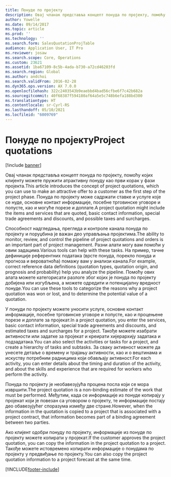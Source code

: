 ```yaml
---
title: Понуде по пројекту
description: Овај чланак представља концепт понуда по пројекту, помоћу којих клијенту можете пружити атрактивну понуду као први корак у фази пројекта. Понуда по пројекту може садржати ставке и услуге које се нуде, основне контакт информације, посебне трговинске уговоре и попусте, као и могуће порезе и доплате.
author: Yowelle
ms.date: 09/14/2017
ms.topic: article
ms.prod: ''
ms.technology: ''
ms.search.form: SalesQuotationProjTable
audience: Application User, IT Pro
ms.reviewer: josaw
ms.search.scope: Core, Operations
ms.custom: 23621
ms.assetid: 1ba67109-8c5b-4ada-b730-a72cd46203fd
ms.search.region: Global
ms.author: andchoi
ms.search.validFrom: 2016-02-28
ms.dyn365.ops.version: AX 7.0.0
ms.openlocfilehash: 322c2403543b9eaebbd4bad56cfbe6f7c42b682a
ms.sourcegitcommit: 40f68387f594180af64a5e5c748b6efa188bd300
ms.translationtype: HT
ms.contentlocale: sr-Cyrl-RS
ms.lasthandoff: 05/10/2021
ms.locfileid: "6009769"
---
```

# <a name="project-quotations"></a><span data-ttu-id="85fa9-104">Понуде по пројекту</span><span class="sxs-lookup"><span data-stu-id="85fa9-104">Project quotations</span></span>

[!include [banner](../includes/banner.md)]

<span data-ttu-id="85fa9-105">Овај чланак представља концепт понуда по пројекту, помоћу којих клијенту можете пружити атрактивну понуду као први корак у фази пројекта.</span><span class="sxs-lookup"><span data-stu-id="85fa9-105">This article introduces the concept of project quotations, which you can use to make an attractive offer to a customer as the first step of the project phase.</span></span> <span data-ttu-id="85fa9-106">Понуда по пројекту може садржати ставке и услуге које се нуде, основне контакт информације, посебне трговинске уговоре и попусте, као и могуће порезе и доплате.</span><span class="sxs-lookup"><span data-stu-id="85fa9-106">A project quotation might include the items and services that are quoted, basic contact information, special trade agreements and discounts, and possible taxes and surcharges.</span></span> 

<span data-ttu-id="85fa9-107">Способност надгледања, прегледа и контроле канала понуда по пројекту и поруџбина је важан део управљања пројектима.</span><span class="sxs-lookup"><span data-stu-id="85fa9-107">The ability to monitor, review, and control the pipeline of project quotations and orders is an important part of project management.</span></span> <span data-ttu-id="85fa9-108">Разни алати могу вам помоћи у овим задацима.</span><span class="sxs-lookup"><span data-stu-id="85fa9-108">Various tools can help with these tasks.</span></span> <span data-ttu-id="85fa9-109">На пример, тачне дефиниције референтних података (врсте понуда, порекло понуда и прогноза и вероватноћа) помажу вам у анализи канала.</span><span class="sxs-lookup"><span data-stu-id="85fa9-109">For example, correct reference data definitions (quotation types, quotation origin, and prognosis and probability) help you analyze the pipeline.</span></span> <span data-ttu-id="85fa9-110">Помоћу ових алата можете категорисати разлоге због којих је понуда по пројекту добијена или изгубљена, а можете одредити и потенцијалну вредност понуде.</span><span class="sxs-lookup"><span data-stu-id="85fa9-110">You can use these tools to categorize the reasons why a project quotation was won or lost, and to determine the potential value of a quotation.</span></span> 

<span data-ttu-id="85fa9-111">У понуди по пројекту можете уносити услуге, основне контакт информације, посебне трговинске уговоре и попусте, као и процењене порезе и доплате за пројекат.</span><span class="sxs-lookup"><span data-stu-id="85fa9-111">In a project quotation, you enter the services, basic contact information, special trade agreements and discounts, and estimated taxes and surcharges for a project.</span></span> <span data-ttu-id="85fa9-112">Такође можете изабрати активности или задатке за пројекат и креирати хијерархију задатака и подзадатака.</span><span class="sxs-lookup"><span data-stu-id="85fa9-112">You can also select the activities or tasks for a project, and create a hierarchy of tasks and subtasks.</span></span> <span data-ttu-id="85fa9-113">За сваку активност можете да унесете детаље о времену и трајању активности, као и о вештинама и искуству потребним радницима који обављају активност.</span><span class="sxs-lookup"><span data-stu-id="85fa9-113">For each activity, you can enter details about the timing and duration of the activity, and about the skills and experience that are required for workers who perform the activity.</span></span> 

<span data-ttu-id="85fa9-114">Понуда по пројекту је необавезујућа процена посла који се мора извршити.</span><span class="sxs-lookup"><span data-stu-id="85fa9-114">The project quotation is a non-binding estimate of the work that must be performed.</span></span> <span data-ttu-id="85fa9-115">Међутим, када се информације из понуде копирају у пројекат који је повезан са уговором о пројекту, те информације постају део обавезујућег споразума између две стране.</span><span class="sxs-lookup"><span data-stu-id="85fa9-115">However, when the information in the quotation is copied to a project that is associated with a project contract, that information becomes part of a binding agreement between two parties.</span></span> 

<span data-ttu-id="85fa9-116">Ако клијент одобри понуду по пројекту, информације из понуде по пројекту можете копирати у пројекат.</span><span class="sxs-lookup"><span data-stu-id="85fa9-116">If the customer approves the project quotation, you can copy the information in the project quotation to a project.</span></span> <span data-ttu-id="85fa9-117">Такође можете истовремено копирати информације о понудама по пројекту у предвиђање по пројекту.</span><span class="sxs-lookup"><span data-stu-id="85fa9-117">You can also copy the project quotation information to a project forecast at the same time.</span></span>





[!INCLUDE[footer-include](../includes/footer-banner.md)]